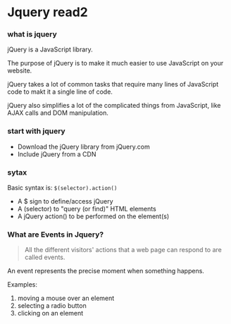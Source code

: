 # Jquery read2

### what is jquery
jQuery is a  JavaScript library.

The purpose of jQuery is to make it much easier to use JavaScript on your website.

jQuery takes a lot of common tasks that require many lines of JavaScript code to makt it a single line of code.

jQuery also simplifies a lot of the complicated things from JavaScript, like AJAX calls and DOM manipulation.

### start with jquery

- Download the jQuery library from jQuery.com
- Include jQuery from a CDN


### sytax
Basic syntax is: `$(selector).action()`
- A $ sign to define/access jQuery
- A (selector) to "query (or find)" HTML elements
- A jQuery action() to be performed on the element(s)

### What are Events in Jquery?

>All the different visitors' actions that a web page can respond to are called events.

An event represents the precise moment when something happens.

Examples:

1. moving a mouse over an element
2. selecting a radio button
3. clicking on an element



